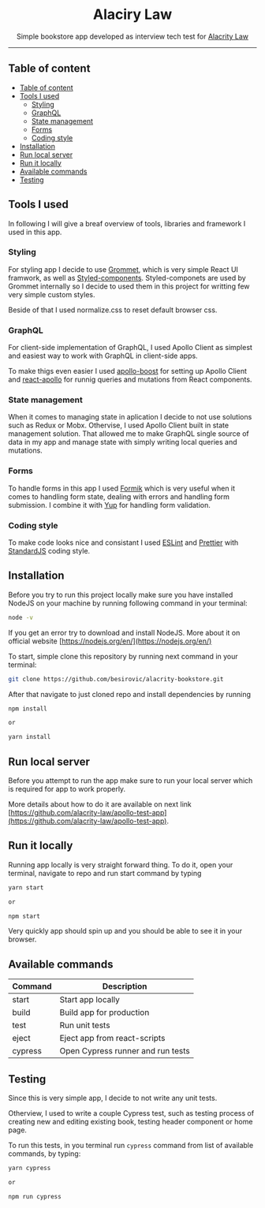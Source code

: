 <div align="center">
  <h1>Alaciry Law</h1>

  Simple bookstore app developed as interview tech test for [Alacrity Law](http://alacritylaw.com)
  
  <hr>
</div>

## Table of content
- [Table of content](#table-of-content)
- [Tools I used](#tools-i-used)
  - [Styling](#styling)
  - [GraphQL](#graphql)
  - [State management](#state-management)
  - [Forms](#forms)
  - [Coding style](#coding-style)
- [Installation](#installation)
- [Run local server](#run-local-server)
- [Run it locally](#run-it-locally)
- [Available commands](#available-commands)
- [Testing](#testing)

## Tools I used

In following I will give a breaf overview of tools, libraries and framework I used in this app.

### Styling
For styling app I decide to use [Grommet](https://grommet.io), which is very simple React UI framwork, as well as [Styled-components](http://styled-components.com). Styled-componets are used by Grommet internally so I decide to used them in this project for writting few very simple custom styles.

Beside of that I used normalize.css to reset default browser css.

### GraphQL
For client-side implementation of GraphQL, I used Apollo Client as simplest and easiest way to work with GraphQL in client-side apps.

To make thigs even easier I used [apollo-boost](https://www.npmjs.com/package/apollo-boost) for setting up Apollo Client and [react-apollo](https://www.npmjs.com/package/react-apollo) for runnig queries and mutations from React components.

### State management
When it comes to managing state in aplication I decide to not use solutions such as Redux or Mobx. Othervise, I used Apollo Client built in state management solution. That allowed me to make GraphQL single source of data in my app and manage state with simply writing local queries and mutations.

### Forms

To handle forms in this app I used [Formik](https://github.com/jaredpalmer/formik) which is very useful when it comes to handling form state, dealing with errors and handling form submission. I combine it with [Yup](https://www.npmjs.com/package/yup) for handling form validation.

### Coding style
To make code looks nice and consistant I used [ESLint](https://eslint.org/) and [Prettier](https://prettier.io/) with [StandardJS](https://standardjs.com) coding style.

## Installation

Before you try to run this project locally make sure you have installed NodeJS on your machine by running following command in your terminal:

```sh
node -v
```

If you get an error try to download and install NodeJS. More about it on official website [https://nodejs.org/en/](https://nodejs.org/en/)

To start, simple clone this repository by running next command in your terminal:

```sh
git clone https://github.com/besirovic/alacrity-bookstore.git
```

After that navigate to just cloned repo and install dependencies by running
```sh
npm install

or 

yarn install
```

## Run local server

Before you attempt to run the app make sure to run your local server which is required for app to work properly.

More details about how to do it are available on next link [https://github.com/alacrity-law/apollo-test-app](https://github.com/alacrity-law/apollo-test-app).

## Run it locally

Running app locally is very straight forward thing. To do it, open your terminal, navigate to repo and run start command by typing

```sh
yarn start

or 

npm start
```

Very quickly app should spin up and you should be able to see it in your browser.

## Available commands

| Command | Description                       |
| ------- | --------------------------------- |
| start   | Start app locally                 |
| build   | Build app for production          |
| test    | Run unit tests                    |
| eject   | Eject app from react-scripts      |
| cypress | Open Cypress runner and run tests |

## Testing

Since this is very simple app, I decide to not write any unit tests.

Otherview, I used to write a couple Cypress test, such as testing process of creating new and editing existing book, testing header component or home page.

To run this tests, in you terminal run `cypress` command from list of available commands, by typing:

```sh
yarn cypress

or 

npm run cypress
```